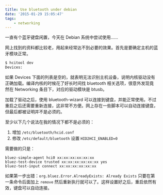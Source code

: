 ```yaml
---
title: Use bluetooth under debian
date: '2015-01-29 15:05:47'
tags:
    - networking
---
```


一直有个蓝牙键盘闲置，今天在 Debian 系统中尝试使用……

<!--more-->

网上找到的资料都比较老，用起来经常达不到必要的效果。首先是要确定主机的蓝牙模块正常。

```bash
$ hcitool dev
Devices:
```

如果 Devices 下面的列表是空的，就表明无法识别主机设备，说明内核驱动没有正确加载。编译内核的时候花了好长时间找 bluetooth 相关选项，很意外发现竟然在 Networking 条目下，对应的驱动模块是 btusb。

加载了驱动之后，使用 bluetooth-wizard 可以连接到键盘，并能正常使用。不过重启之后还需要重新连接，这非常不方便。网上存在一些脚本可以自动连接键盘，但最后都被证明并不是必须的。

至少以下几个说法在我的情况下都不是必须的：

1. 增加 `/etc/bluetooth/hcid.conf`
1. 修改 `/etc/default/bluetooth` 设置 `HID2HCI_ENABLED=0`

需要做的只是：

```text
bluez-simple-agent hci0 xx:xx:xx:xx:xx:xx
bluez-test-device trusted xx:xx:xx:xx:xx:xx yes
bluez-test-input connect xx:xx:xx:xx:xx:xx
```

如果第一步出错：`org.bluez.Error.AlreadyExists: Already Exists` 只要在第一条命令后面加上 `remove` 然后重新执行就可以了。这样设置好之后，重启依然有效，键盘可以自动连接。
